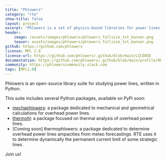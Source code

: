 ```yaml
---
title: "Phlowers"
category: "rte"
show-title: false
layout: project
excerpt: "Phlowers is a set of physics-based libraries for power lines studies"
header:
    image: /assets/images/phlowers/phlowers_fullsize_txt_banner.png
    teaser: assets/images/phlowers/phlowers_fullsize_txt_banner.png
github: https://github.com/phlowers
license: MPL 2.0
license-url: https://github.com/phlowers/.github/blob/main/LICENSE
documentation: https://github.com/phlowers/.github/blob/main/profile/README.md
community: https://phlowerscommunity.slack.com
tags: [MPL2.0]
---
```


Phlowers is an open-source library suite for studying power lines, written in Python.

This suite includes several Python packages, available on PyPi soon:

- [mechaphlowers](https://github.com/phlowers/mechaphlowers): a package dedicated to mechanical and geometrical calculations for overhead power lines.
- [thermohl](https://github.com/phlowers/thermohl): a package focused on thermal analysis of overhead power lines.
- [Coming soon] thermophlowers: a package dedicated to determine overhead power lines ampacities from meteo forecastings.
RTE uses it to determine dynamically the permanent current limit of some strategic lines.    

Join us!
